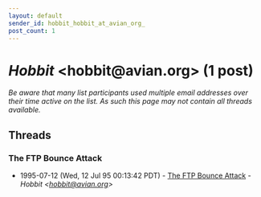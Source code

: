 ```yaml
---
layout: default
sender_id: hobbit_hobbit_at_avian_org_
post_count: 1
---
```


# *Hobbit* <hobbit<span>@</span>avian.org> (1 post)

_Be aware that many list participants used multiple email addresses over their time active on the list. As such this page may not contain all threads available._

## Threads

### The FTP Bounce Attack
+ 1995-07-12 (Wed, 12 Jul 95 00:13:42 PDT) - [The FTP Bounce Attack](/archive/1995/07/c3ce9672c23307d95e06a6aac3fcc0b9c3bfd079b75e2e7c048dfa1621a7681f) - _*Hobbit* \<hobbit@avian.org\>_

